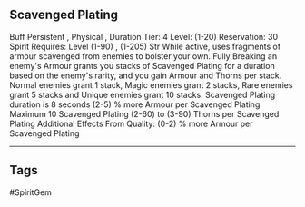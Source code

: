 ## Scavenged Plating
Buff
Persistent , Physical , Duration
Tier: 4
Level: (1-20)
Reservation: 30 Spirit
Requires: Level (1-90) , (1-205) Str
While active, uses fragments of armour scavenged from enemies to bolster your own. Fully Breaking an enemy's Armour grants you stacks of Scavenged Plating for a duration based on the enemy's rarity, and you gain Armour and Thorns per stack. Normal enemies grant 1 stack, Magic enemies grant 2 stacks, Rare enemies grant 5 stacks and Unique enemies grant 10 stacks.
Scavenged Plating duration is 8 seconds
(2-5) % more Armour per Scavenged Plating
Maximum 10 Scavenged Plating
(2-60) to (3-90) Thorns per Scavenged Plating
Additional Effects From Quality:
(0-2) % more Armour per Scavenged Plating

---
## Tags
#SpiritGem
